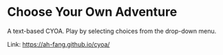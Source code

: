 # Choose Your Own Adventure

A text-based CYOA. Play by selecting choices from the drop-down menu.

Link: https://ah-fang.github.io/cyoa/ 